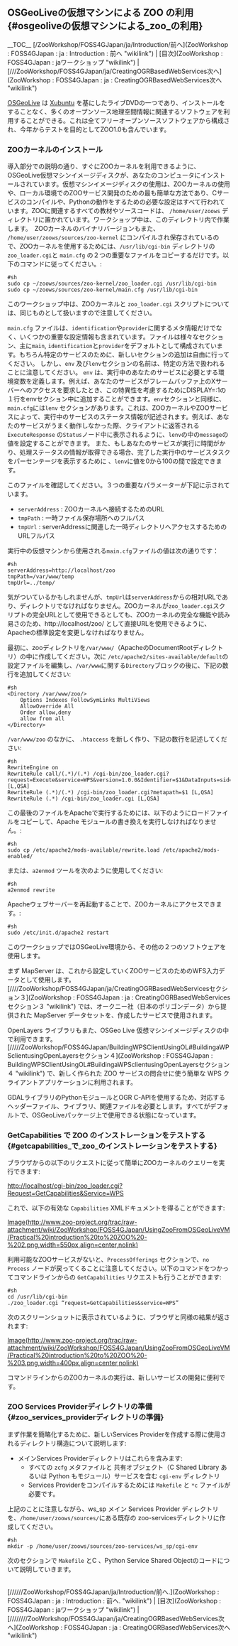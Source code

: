## OSGeoLiveの仮想マシンによる ZOO の利用 {#osgeoliveの仮想マシンによる_zoo_の利用}

\_\_TOC\_\_
[/ZooWorkshop/FOSS4GJapan/ja/Introduction/前へ](ZooWorkshop : FOSS4GJapan : ja : Introduction : 前へ "wikilink") \| [目次](ZooWorkshop : FOSS4GJapan : jaワークショップ "wikilink") \|
[///ZooWorkshop/FOSS4GJapan/ja/CreatingOGRBasedWebServices次へ](ZooWorkshop : FOSS4GJapan : ja : CreatingOGRBasedWebServices次へ "wikilink")

[OSGeoLive](http://live.osgeo.org/) は
[Xubuntu](http://www.xubuntu.org/)
を基にしたライブDVDの一つであり、インストールをすることなく、多くのオープンソース地理空間情報に関連するソフトウェアを利用することができる。これは全てフリーオープンソースソフトウェアから構成され、今年からテストを目的としてZOO1.0も含んでいます。

### ZOOカーネルのインストール

導入部分での説明の通り、すぐにZOOカーネルを利用できるように、OSGeoLive仮想マシンイメージディスクが、あなたのコンピュータにインストールされています。仮想マシンイメージディスクの使用は、ZOOカーネルの使用や、ローカル環境でのZOOサービス開発のための最も簡単な方法であり、Cサービスのコンパイルや、Pythonの動作をするための必要な設定はすべて行われています。ZOOに関連するすべての教材やソースコードは、
`/home/user/zoows`
ディレクトリに置かれています。ワークショップ中は、このディレクトリ内で作業します。　ZOOカーネルのバイナリバージョンもまた、
`/home/user/zoows/sources/zoo-kernel`
にコンパイルされ保存されているので、ZOOカーネルを使用するためには、`/usr/lib/cgi-bin`
ディレクトリの`zoo_loader.cgi`と `main.cfg`
の２つの重要なファイルをコピーするだけです。以下のコマンドに従ってください。:

    #sh
    sudo cp ~/zoows/sources/zoo-kernel/zoo_loader.cgi /usr/lib/cgi-bin
    sudo cp ~/zoows/sources/zoo-kernel/main.cfg /usr/lib/cgi-bin

このワークショップ中は、ZOOカーネルと `zoo_loader.cgi`
スクリプトについては、同じものとして扱いますので注意してください。

`main.cfg`
ファイルは、`identification`や`provider`に関するメタ情報だけでなく、いくつかの重要な設定情報も含まれています。ファイルは様々なセクション、主に`main`,
`identification`と`provider`をデフォルトとして構成されています。もちろん特定のサービスのために、新しいセクションの追加は自由に行ってください。
しかし、`env`
及び`lenv`セクションの名前は、特定の方法で扱われることに注意してください。
`env`
は、実行中のあなたのサービスに必要とする環境変数を定義します。例えば、あなたのサービスがフレームバッファ上のXサーバーへのアクセスを要求したとき、この特異性を考慮するためにDISPLAY=:1の１行をenvセクション中に追加することができます。`env`セクションと同様に、`main.cfg`には`lenv`
セクションがあります。これは、ZOOカーネルやZOOサービスによって、実行中のサービスのステータス情報が記述されます。例えば、あなたのサービスがうまく動作しなかった際、クライアントに返答される`ExecuteResponse`
の`Status`ノード中に表示されるように、`lenv`の中の`message`の値を設定することができます。
また、もしあなたのサービスが実行に時間がかり、処理ステータスの情報が取得できる場合、完了した実行中のサービスタスクをパーセンテージを表示するために
、`lenv`に値を0から100の間で設定できます。

このファイルを確認してください。３つの重要なパラメーターが下記に示されています。

-   `serverAddress` : ZOOカーネルへ接続するためのURL
-   `tmpPath` : 一時ファイル保存場所へのフルパス
-   `tmpUrl` :
    serverAddressに関連した一時ディレクトリへアクセスするためのURLフルパス

実行中の仮想マシンから使用される`main.cfg`ファイルの値は次の通りです：

    #sh
    serverAddress=http://localhost/zoo
    tmpPath=/var/www/temp
    tmpUrl=../temp/

気がついているかもしれませんが、`tmpUrl`は`serverAddress`からの相対URLであり、ディレクトリでなければなりません。ZOOカーネルが`zoo_loader.cgi`スクリプトの完全URLとして使用できるとしても、ZOOカーネルの完全な機能や読み易さのため、http://localhost/zoo/
として直接URLを使用できるように、Apacheの標準設定を変更しなければなりません。

最初に、zooディレクトリを`/var/www/`（ApacheのDocumentRootディレクトリ）の中に作成してください。次に
`/etc/apache2/sites-available/default`の設定ファイルを編集し、`/var/www`に関する`Directory`ブロックの後に、下記の数行を追加してください:

    #sh
    <Directory /var/www/zoo/>
        Options Indexes FollowSymLinks MultiViews
        AllowOverride All
        Order allow,deny
        allow from all
    </Directory>

`/var/www/zoo` のなかに、 `.htaccess`
を新しく作り、下記の数行を記述してください:

    #sh
    RewriteEngine on
    RewriteRule call/(.*)/(.*) /cgi-bin/zoo_loader.cgi?request=Execute&service=WPS&version=1.0.0&Identifier=$1&DataInputs=sid=$2&RawDataOutput=Result [L,QSA]
    RewriteRule (.*)/(.*) /cgi-bin/zoo_loader.cgi?metapath=$1 [L,QSA]
    RewriteRule (.*) /cgi-bin/zoo_loader.cgi [L,QSA]

この最後のファイルをApacheで実行するためには、以下のようにロードファイルをコピーして、Apache
モジュールの書き換えを実行しなければなりません。:

    #sh
    sudo cp /etc/apache2/mods-available/rewrite.load /etc/apache2/mods-enabled/

または、`a2enmod` ツールを次のように使用してください:

    #sh
    a2enmod rewrite

Apacheウェブサーバーを再起動することで、ZOOカーネルにアクセスできます。:

    #sh 
    sudo /etc/init.d/apache2 restart

このワークショップではOSGeoLive環境から、その他の２つのソフトウェアを使用します。

まず MapServer
は、これから設定していくZOOサービスのためのWFS入力データとして使用します。[////ZooWorkshop/FOSS4GJapan/ja/CreatingOGRBasedWebServicesセクション３](ZooWorkshop : FOSS4GJapan : ja : CreatingOGRBasedWebServicesセクション３ "wikilink") では、オークニー社（日本のポリゴンデータ）から提供された
MapServer データセットを、作成したサービスで使用されます。

OpenLayers ライブラリもまた、OSGeo Live
仮想マシンイメージディスクの中で利用できます。[/////ZooWorkshop/FOSS4GJapan/BuildingWPSClientUsingOL\#BuildingaWPSclientusingOpenLayersセクション４](ZooWorkshop : FOSS4GJapan : BuildingWPSClientUsingOL\#BuildingaWPSclientusingOpenLayersセクション４ "wikilink") で、新しく作られた ZOO サービスの問合せに使う簡単な WPS
クライアントアプリケーションに利用されます。

GDALライブラリのPythonモジュールとOGR
C-APIを使用するため、対応するヘッダーファイル、ライブラリ、関連ファイルを必要とします。すべてがデフォルトで、OSGeoLiveパッケージ上で使用できる状態になっています。

### GetCapabilities で ZOO のインストレーションをテストする {#getcapabilities_で_zoo_のインストレーションをテストする}

ブラウザからの以下のリクエストに従って簡単にZOOカーネルのクエリーを実行できます:

<http://localhost/cgi-bin/zoo_loader.cgi?Request=GetCapabilities&Service=WPS>

これで、以下の有効な `Capabilities` XMLドキュメントを得ることができます:

[Image(http://www.zoo-project.org/trac/raw-attachment/wiki/ZooWorkshop/FOSS4GJapan/UsingZooFromOSGeoLiveVM/Practical%20introduction%20to%20ZOO%20-%202.png,width=550px,align=center,nolink)](Image(http://www.zoo-project.org/trac/raw-attachment/wiki/ZooWorkshop/FOSS4GJapan/UsingZooFromOSGeoLiveVM/Practical%20introduction%20to%20ZOO%20-%202.png,width=550px,align=center,nolink) "wikilink")

利用可能なZOOサービスがないと、`ProcessOfferings`
セクションで、`no Process`
ノードが戻ってくることに注意してください。以下のコマンドをつかってコマンドラインからの
`GetCapabilities` リクエストも行うことができます:

    #sh
    cd /usr/lib/cgi-bin
    ./zoo_loader.cgi “request=GetCapabilities&service=WPS”

次のスクリーンショットに表示されているように、ブラウザと同様の結果が返されます:

[Image(http://www.zoo-project.org/trac/raw-attachment/wiki/ZooWorkshop/FOSS4GJapan/UsingZooFromOSGeoLiveVM/Practical%20introduction%20to%20ZOO%20-%203.png,width=400px,align=center,nolink)](Image(http://www.zoo-project.org/trac/raw-attachment/wiki/ZooWorkshop/FOSS4GJapan/UsingZooFromOSGeoLiveVM/Practical%20introduction%20to%20ZOO%20-%203.png,width=400px,align=center,nolink) "wikilink")

コマンドラインからのZOOカーネルの実行は、新しいサービスの開発に便利です。

### ZOO Services Providerディレクトリの準備 {#zoo_services_providerディレクトリの準備}

まず作業を簡略化するために、新しいServices
Providerを作成する際に使用されるディレクトリ構造について説明します:

-   メインServices Providerディレクトリはこれらを含みます:
    -   すべての `zcfg` メタファイルと 共有オブジェクト（C Shared
        Library あるいは Python もモジュール）サービスを含む `cgi-env`
        ディレクトリ
    -   Services Providerをコンパイルするためには `Makefile` と `*c`
        ファイルが必要です。

上記のことに注意しながら、ws_sp メイン Services Provider
ディレクトリを、`/home/user/zoows/sources/`にある既存の
zoo-servicesディレクトリに作成してください。

    #sh
    mkdir -p /home/user/zoows/sources/zoo-services/ws_sp/cgi-env

次のセクションで `Makefile` とC 、Python Service Shared
Objectのコードについて説明していきます。

\
[//////ZooWorkshop/FOSS4GJapan/ja/Introduction/前へ.](ZooWorkshop : FOSS4GJapan : ja : Introduction : 前へ. "wikilink") \| [目次](ZooWorkshop : FOSS4GJapan : jaワークショップ "wikilink") \|
[////////ZooWorkshop/FOSS4GJapan/ja/CreatingOGRBasedWebServices次へ](ZooWorkshop : FOSS4GJapan : ja : CreatingOGRBasedWebServices次へ "wikilink")

